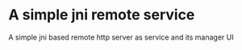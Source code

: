A simple jni remote service
===========================

A simple jni based remote http server as service and its manager UI
